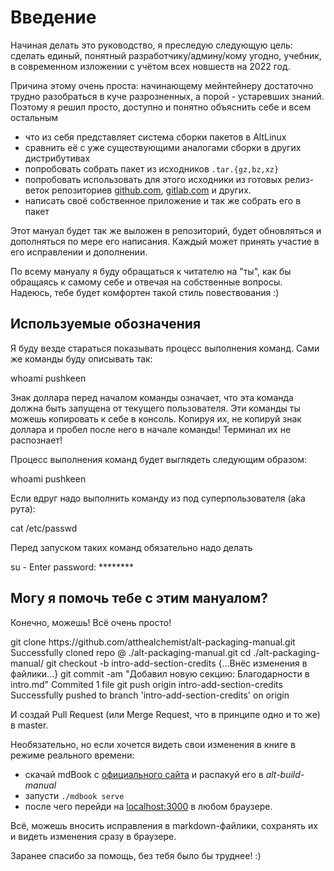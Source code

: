 # Введение

Начиная делать это руководство, я преследую следующую цель: сделать единый, понятный разработчику/админу/кому угодно, учебник, в современном изложении с учётом всех новшеств на 2022 год.

Причина этому очень проста: начинающему мейнтейнеру достаточно трудно разобраться в куче разрозненных, а порой - устаревших знаний. 
Поэтому я решил просто, доступно и понятно объяснить себе и всем остальным
- что из себя представляет система сборки пакетов в AltLinux
- сравнить её с уже существующими аналогами сборки в других дистрибутивах
- попробовать собрать пакет из исходников `.tar.{gz,bz,xz}`
- попробовать использовать для этого исходники из готовых релиз-веток репозиториев [github.com](https://github.com), [gitlab.com](https://gitlab.com) и других.
- написать своё собственное приложение и так же собрать его в пакет

Этот мануал будет так же выложен в репозиторий, будет обновляться и дополняться по мере его написания.
Каждый может принять участие в его исправлении и дополнении.

По всему мануалу я буду обращаться к читателю на "ты", как бы обращаясь к самому себе и отвечая на собственные вопросы. Надеюсь, тебе будет комфортен такой стиль повествования :)

## Используемые обозначения

Я буду везде стараться показывать процесс выполнения команд. Сами же команды буду описывать так:

<div id="termynal" data-termynal data-ty-typeDelay="40" data-ty-lineDelay="700">
    <span data-ty="input">whoami</span>
    <span class="no-select" data-ty>pushkeen</span>
</div>

Знак доллара перед началом команды означает, что эта команда должна быть запущена от текущего пользователя. Эти команды ты можешь копировать к себе в консоль. Копируя их, не копируй знак доллара и пробел после него в начале команды! Терминал их не распознает!

Процесс выполнения команд будет выглядеть следующим образом:

<div id="termynal" data-termynal  data-ty-typeDelay="40" data-ty-lineDelay="700">
    <span data-ty="input" data-ty-prompt="[pushkeen@localhost ~] $">whoami</span>
    <span class="no-select" data-ty>pushkeen</span>
</div>

Если вдруг надо выполнить команду из под суперпользователя (aka рута):
<div id="termynal" data-termynal data-ty-typeDelay="40" data-ty-lineDelay="700">
    <span data-ty="input" data-ty-prompt="[root@localhost /] #">cat /etc/passwd</span>
</div>

Перед запуском таких команд обязательно надо делать
<div id="termynal" data-termynal data-ty-typeDelay="40" data-ty-lineDelay="700">
    <span data-ty="input" data-ty-prompt="[pushkeen@localhost ~] $">su -</span>
    <span class="no-select" data-ty>Enter password: ********</span>
    <span data-ty="input" data-ty-prompt="[root@localhost] #"></span>
</div>

## Могу я помочь тебе с этим мануалом?
Конечно, можешь! Всё очень просто!

<div id="termynal" data-termynal data-ty-typeDelay="40" data-ty-lineDelay="700">
    <span data-ty="input" data-ty-prompt="[~] $">git clone https://github.com/atthealchemist/alt-packaging-manual.git</span>
    <span data-ty="progress" data-ty-progressPercent="81"></span>
    <span class="no-select" data-ty>Successfully cloned repo @ ./alt-packaging-manual.git</span>
    <span data-ty="input" data-ty-prompt="[~] $">cd ./alt-packaging-manual/</span>
    <span data-ty="input" data-ty-prompt="[~/alt-packaging-manual] $">git checkout -b intro-add-section-credits</span>
    <span class="no-select" data-ty>{...Внёс изменения в файлики...}</span>
    <span data-ty="input" data-ty-prompt="[~/alt-packaging-manual] $">git commit -am "Добавил новую секцию: Благодарности в intro.md"</span>
    <span class="no-select" data-ty>Commited 1 file</span>
    <span data-ty="input" data-ty-prompt="[~/alt-packaging-manual] $">git push origin intro-add-section-credits</span>
    <span class="no-select" data-ty>Successfully pushed to branch 'intro-add-section-credits' on origin</span>
</div>

И создай Pull Request (или Merge Request, что в принципе одно и то же) в master.

Необязательно, но если хочется видеть свои изменения в книге в режиме реального времени:
  - скачай mdBook с [официального сайта](https://github.com/rust-lang/mdBook/releases) и распакуй его в *alt-build-manual*
  - запусти `./mdbook serve`
  - после чего перейди на [localhost:3000](http://localhost:3000) в любом браузере.

  Всё, можешь вносить исправления в markdown-файлики, сохранять их и видеть изменения сразу в браузере.

 

Заранее спасибо за помощь, без тебя было бы труднее! :)
